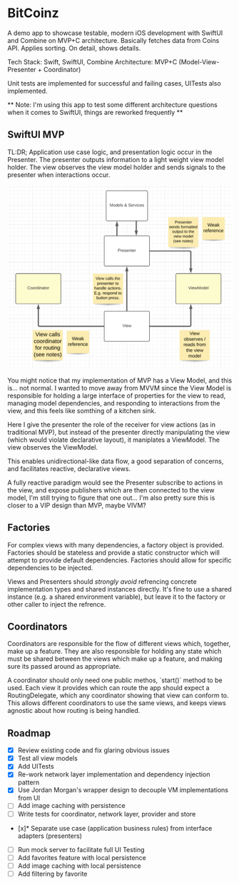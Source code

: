 # BitCoinz
A demo app to showcase testable, modern iOS development with SwiftUI and Combine on MVP+C architecture. Basically fetches data from Coins API. Applies sorting. On detail, shows details.

Tech Stack: Swift, SwiftUI, Combine 
Architecture: MVP+C (Model-View-Presenter + Coordinator)

Unit tests are implemented for successful and failing cases, UITests also implemented.

** Note: I'm using this app to test some different architecture questions when it comes to SwiftUI, things are reworked frequently **

## SwiftUI MVP
TL:DR; Application use case logic, and presentation logic occur in the Presenter. The presenter outputs information to a light weight view model holder. The view observes the view model holder and sends signals to the presenter when interactions occur.

![Diagram showing organisation of MVP+C components](/MVP+C.png?raw=true)

You might notice that my implementation of MVP has a View Model, and this is... not normal. I wanted to move away from MVVM since the View Model is responsible for holding a large interface of properties for the view to read, managing model dependencies, and responding to interactions from the view, and this feels like somthing of a kitchen sink.

Here I give the presenter the role of the receiver for view actions (as in traditional MVP), but instead of the presenter directly manipulating the view (which would violate declarative layout), it maniplates a ViewModel. The view observes the ViewModel.

This enables unidirectional-like data flow, a good separation of concerns, and facilitates reactive, declarative views. 

A fully reactive paradigm would see the Presenter subscribe to actions in the view, and expose publishers which are then connected to the view model, I'm still trying to figure that one out... I'm also pretty sure this is closer to a VIP design than MVP, maybe VIVM?

## Factories
For complex views with many dependencies, a factory object is provided. Factories should be stateless and provide a static constructor which will attempt to provide default dependencies. Factories should allow for specific dependencies to be injected.

Views and Presenters should *strongly avoid* refrencing concrete implementation types and shared instances directly. It's fine to use a shared instance (e.g. a shared environment variable), but leave it to the factory or other caller to inject the refrence.

## Coordinators
Coordinators are responsible for the flow of different views which, together, make up a feature. They are also responsible for holding any state which must be shared between the views which make up a feature, and making sure its passed around as appropriate.

A coordinator should only need one public methos, ´start()´ method to be used. Each view it provides which can route the app should expect a RoutingDelegate, which any coordinator showing that view can conform to. This allows different coordinators to use the same views, and keeps views agnostic about how routing is being handled.

## Roadmap
- [x] Review existing code and fix glaring obvious issues
- [x] Test all view models
- [x] Add UITests
- [x] Re-work network layer implementation and dependency injection pattern
- [x] Use Jordan Morgan's wrapper design to decouple VM implementations from UI
- [ ] Add image caching with persistence
- [ ] Write tests for coordinator, network layer, provider and store
- [x]* Separate use case (application business rules) from interface adapters (presenters)
- [ ] Run mock server to facilitate full UI Testing
- [ ] Add favorites feature with local persistence
- [ ] Add image caching with local persistence
- [ ] Add filtering by favorite
